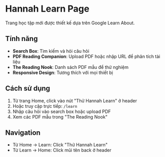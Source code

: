 # Hannah Learn Page

Trang học tập mới được thiết kế dựa trên Google Learn About.

## Tính năng

- **Search Box**: Tìm kiếm và hỏi câu hỏi
- **PDF Reading Companion**: Upload PDF hoặc nhập URL để phân tích tài liệu
- **The Reading Nook**: Danh sách PDF mẫu để thử nghiệm
- **Responsive Design**: Tương thích với mọi thiết bị

## Cách sử dụng

1. Từ trang Home, click vào nút "Thử Hannah Learn" ở header
2. Hoặc truy cập trực tiếp: `/learn`
3. Nhập câu hỏi vào search box hoặc upload PDF
4. Xem các PDF mẫu trong "The Reading Nook"

## Navigation

- Từ Home → Learn: Click "Thử Hannah Learn"
- Từ Learn → Home: Click mũi tên back ở header
